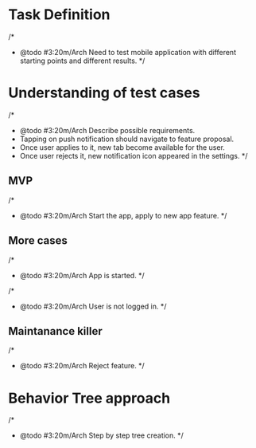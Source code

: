 # Task Definition

/*
* @todo #3:20m/Arch Need to test mobile application with different starting points and different results.
*/

# Understanding of test cases

/*
* @todo #3:20m/Arch Describe possible requirements.
* Tapping on push notification should navigate to feature proposal.
* Once user applies to it, new tab become available for the user.
* Once user rejects it, new notification icon appeared in the settings.
*/

## MVP

/*
* @todo #3:20m/Arch Start the app, apply to new app feature.
*/

## More cases

/*
* @todo #3:20m/Arch App is started.
*/

/*
* @todo #3:20m/Arch User is not logged in.
*/

## Maintanance killer

/*
* @todo #3:20m/Arch Reject feature.
*/

# Behavior Tree approach

/*
* @todo #3:20m/Arch Step by step tree creation.
*/